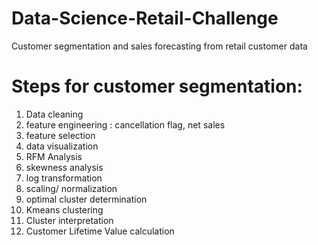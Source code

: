 # Data-Science-Retail-Challenge
Customer segmentation and sales forecasting from retail customer data

# Steps for customer segmentation:
1. Data cleaning 
2. feature engineering : cancellation flag, net sales
3. feature selection
4. data visualization
5. RFM Analysis
6. skewness analysis
7. log transformation
8. scaling/ normalization
9. optimal cluster determination
10. Kmeans clustering
11. Cluster interpretation
12. Customer Lifetime Value calculation

